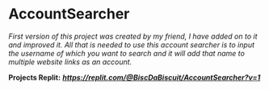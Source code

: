 # AccountSearcher

*First version of this project was created by my friend, I have added on to it and improved it.
All that is needed to use this account searcher is to input the username of which you want to search and it will add that name to multiple website links as an account.*

**Projects Replit:** __*https://replit.com/@BiscDaBiscuit/AccountSearcher?v=1*__
